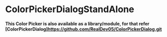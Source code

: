 # ColorPickerDialogStandAlone

#### This Color Picker is also available as a library/module, for that refer [ColorPickerDialog]<https://github.com/RealDev05/ColorPickerDialog.git>

